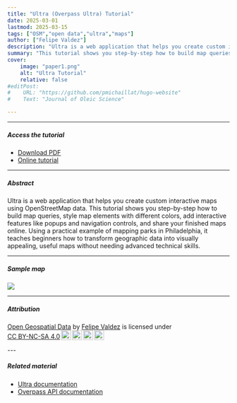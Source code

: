 ```yaml
---
title: "Ultra (Overpass Ultra) Tutorial" 
date: 2025-03-01
lastmod: 2025-03-15
tags: ["OSM","open data","ultra","maps"]
author: ["Felipe Valdez"]
description: "Ultra is a web application that helps you create custom interactive maps using OpenStreetMap data." 
summary: "This tutorial shows you step-by-step how to build map queries, style map elements with different colors, add interactive features like popups and navigation controls, and share your finished maps online. Using a practical example of mapping parks in Philadelphia, it teaches beginners how to transform geographic data into visually appealing, useful maps without needing advanced technical skills." 
cover:
    image: "paper1.png"
    alt: "Ultra Tutorial"
    relative: false
#editPost:
#    URL: "https://github.com/pmichaillat/hugo-website"
#    Text: "Journal of Oleic Science"

---
```


---

##### Access the tutorial

+ [Download PDF](ultra_tutorial.pdf)
+ [Online tutorial](https://felipevaldez.com/ultra_tutorial/ultra_tutorial.html)

---

##### Abstract

Ultra is a web application that helps you create custom interactive maps using OpenStreetMap data. This tutorial shows you step-by-step how to build map queries, style map elements with different colors, add interactive features like popups and navigation controls, and share your finished maps online. Using a practical example of mapping parks in Philadelphia, it teaches beginners how to transform geographic data into visually appealing, useful maps without needing advanced technical skills.

---

##### Sample map

![](ultra-result2.png)

---

##### Attribution

<p xmlns:cc="http://creativecommons.org/ns#" xmlns:dct="http://purl.org/dc/terms/"><a property="dct:title" rel="cc:attributionURL" href="https://felipevaldez.com/ultra_tutorial/ultra_tutorial.html">Open Geospatial Data</a> by <a rel="cc:attributionURL dct:creator" property="cc:attributionName" href="https://felipevaldez.com/">Felipe Valdez</a> is licensed under <a href="https://creativecommons.org/licenses/by-nc-sa/4.0/?ref=chooser-v1" target="_blank" rel="license noopener noreferrer" style="display:inline-block;">CC BY-NC-SA 4.0<img style="height:22px!important;margin-left:3px;vertical-align:text-bottom;" src="https://mirrors.creativecommons.org/presskit/icons/cc.svg?ref=chooser-v1" alt=""><img style="height:22px!important;margin-left:3px;vertical-align:text-bottom;" src="https://mirrors.creativecommons.org/presskit/icons/by.svg?ref=chooser-v1" alt=""><img style="height:22px!important;margin-left:3px;vertical-align:text-bottom;" src="https://mirrors.creativecommons.org/presskit/icons/nc.svg?ref=chooser-v1" alt=""><img style="height:22px!important;margin-left:3px;vertical-align:text-bottom;" src="https://mirrors.creativecommons.org/presskit/icons/sa.svg?ref=chooser-v1" alt=""></a></p>
---

##### Related material

+ [Ultra documentation](https://overpass-ultra.us/docs/)
+ [Overpass API documentation](https://wiki.openstreetmap.org/wiki/Overpass_API)
